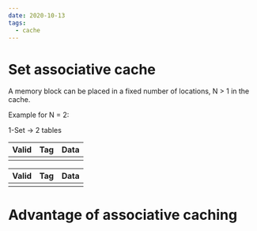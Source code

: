 ```yaml
---
date: 2020-10-13
tags: 
  - cache
---
```


# Set associative cache

A memory block can be placed in a fixed number of locations, N > 1 in the cache.

Example for N = 2:

1-Set -> 2 tables

| Valid | Tag | Data |
|-------|-----|------|
|       |     |      |

| Valid | Tag | Data |
|-------|-----|------|
|       |     |      |

# Advantage of associative caching

